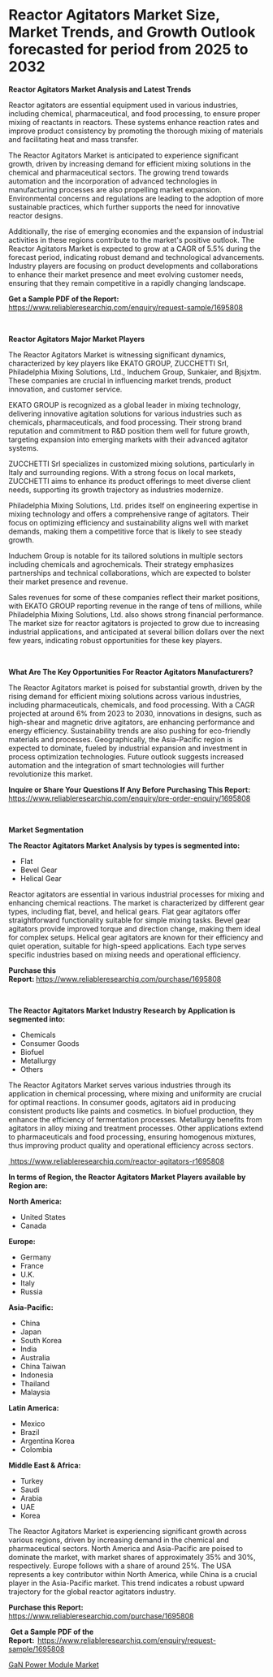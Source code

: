 <p><h1>Reactor Agitators Market Size, Market Trends, and Growth Outlook forecasted for period from 2025 to 2032</h1></p><p><strong>Reactor Agitators Market Analysis and Latest Trends</strong></p>
<p><p>Reactor agitators are essential equipment used in various industries, including chemical, pharmaceutical, and food processing, to ensure proper mixing of reactants in reactors. These systems enhance reaction rates and improve product consistency by promoting the thorough mixing of materials and facilitating heat and mass transfer. </p><p>The Reactor Agitators Market is anticipated to experience significant growth, driven by increasing demand for efficient mixing solutions in the chemical and pharmaceutical sectors. The growing trend towards automation and the incorporation of advanced technologies in manufacturing processes are also propelling market expansion. Environmental concerns and regulations are leading to the adoption of more sustainable practices, which further supports the need for innovative reactor designs.</p><p>Additionally, the rise of emerging economies and the expansion of industrial activities in these regions contribute to the market's positive outlook. The Reactor Agitators Market is expected to grow at a CAGR of 5.5% during the forecast period, indicating robust demand and technological advancements. Industry players are focusing on product developments and collaborations to enhance their market presence and meet evolving customer needs, ensuring that they remain competitive in a rapidly changing landscape.</p></p>
<p><strong>Get a Sample PDF of the Report:&nbsp;</strong> <a href="https://www.reliableresearchiq.com/enquiry/request-sample/1695808?utm_campaign=3461&utm_medium=2&utm_source=Github&utm_content=ia&utm_term=27032025&utm_id=reactor-agitators">https://www.reliableresearchiq.com/enquiry/request-sample/1695808</a></p>
<p>&nbsp;</p>
<p><strong>Reactor Agitators Major Market Players</strong></p>
<p><p>The Reactor Agitators Market is witnessing significant dynamics, characterized by key players like EKATO GROUP, ZUCCHETTI Srl, Philadelphia Mixing Solutions, Ltd., Induchem Group, Sunkaier, and Bjsjxtm. These companies are crucial in influencing market trends, product innovation, and customer service. </p><p>EKATO GROUP is recognized as a global leader in mixing technology, delivering innovative agitation solutions for various industries such as chemicals, pharmaceuticals, and food processing. Their strong brand reputation and commitment to R&D position them well for future growth, targeting expansion into emerging markets with their advanced agitator systems.</p><p>ZUCCHETTI Srl specializes in customized mixing solutions, particularly in Italy and surrounding regions. With a strong focus on local markets, ZUCCHETTI aims to enhance its product offerings to meet diverse client needs, supporting its growth trajectory as industries modernize.</p><p>Philadelphia Mixing Solutions, Ltd. prides itself on engineering expertise in mixing technology and offers a comprehensive range of agitators. Their focus on optimizing efficiency and sustainability aligns well with market demands, making them a competitive force that is likely to see steady growth.</p><p>Induchem Group is notable for its tailored solutions in multiple sectors including chemicals and agrochemicals. Their strategy emphasizes partnerships and technical collaborations, which are expected to bolster their market presence and revenue.</p><p>Sales revenues for some of these companies reflect their market positions, with EKATO GROUP reporting revenue in the range of tens of millions, while Philadelphia Mixing Solutions, Ltd. also shows strong financial performance. The market size for reactor agitators is projected to grow due to increasing industrial applications, and anticipated at several billion dollars over the next few years, indicating robust opportunities for these key players.</p></p>
<p>&nbsp;</p>
<p><strong>What Are The Key Opportunities For Reactor Agitators Manufacturers?</strong></p>
<p><p>The Reactor Agitators market is poised for substantial growth, driven by the rising demand for efficient mixing solutions across various industries, including pharmaceuticals, chemicals, and food processing. With a CAGR projected at around 6% from 2023 to 2030, innovations in designs, such as high-shear and magnetic drive agitators, are enhancing performance and energy efficiency. Sustainability trends are also pushing for eco-friendly materials and processes. Geographically, the Asia-Pacific region is expected to dominate, fueled by industrial expansion and investment in process optimization technologies. Future outlook suggests increased automation and the integration of smart technologies will further revolutionize this market.</p></p>
<p><strong>Inquire or Share Your Questions If Any Before Purchasing This Report:</strong> <a href="https://www.reliableresearchiq.com/enquiry/pre-order-enquiry/1695808?utm_campaign=3461&utm_medium=2&utm_source=Github&utm_content=ia&utm_term=27032025&utm_id=reactor-agitators">https://www.reliableresearchiq.com/enquiry/pre-order-enquiry/1695808</a></p>
<p>&nbsp;</p>
<p><strong>Market Segmentation</strong></p>
<p><strong>The Reactor Agitators Market Analysis by types is segmented into:</strong></p>
<p><ul><li>Flat</li><li>Bevel Gear</li><li>Helical Gear</li></ul></p>
<p><p>Reactor agitators are essential in various industrial processes for mixing and enhancing chemical reactions. The market is characterized by different gear types, including flat, bevel, and helical gears. Flat gear agitators offer straightforward functionality suitable for simple mixing tasks. Bevel gear agitators provide improved torque and direction change, making them ideal for complex setups. Helical gear agitators are known for their efficiency and quiet operation, suitable for high-speed applications. Each type serves specific industries based on mixing needs and operational efficiency.</p></p>
<p><strong>Purchase this Report:&nbsp;</strong><a href="https://www.reliableresearchiq.com/purchase/1695808?utm_campaign=3461&utm_medium=2&utm_source=Github&utm_content=ia&utm_term=27032025&utm_id=reactor-agitators">https://www.reliableresearchiq.com/purchase/1695808</a></p>
<p>&nbsp;</p>
<p><strong>The Reactor Agitators Market Industry Research by Application is segmented into:</strong></p>
<p><ul><li>Chemicals</li><li>Consumer Goods</li><li>Biofuel</li><li>Metallurgy</li><li>Others</li></ul></p>
<p><p>The Reactor Agitators Market serves various industries through its application in chemical processing, where mixing and uniformity are crucial for optimal reactions. In consumer goods, agitators aid in producing consistent products like paints and cosmetics. In biofuel production, they enhance the efficiency of fermentation processes. Metallurgy benefits from agitators in alloy mixing and treatment processes. Other applications extend to pharmaceuticals and food processing, ensuring homogenous mixtures, thus improving product quality and operational efficiency across sectors.</p></p>
<p><a href="https://www.reliableresearchiq.com/reactor-agitators-r1695808?utm_campaign=3461&utm_medium=2&utm_source=Github&utm_content=ia&utm_term=27032025&utm_id=reactor-agitators">&nbsp;https://www.reliableresearchiq.com/reactor-agitators-r1695808</a></p>
<p><strong>In terms of Region, the Reactor Agitators Market Players available by Region are:</strong></p>
<p>
    <p> <strong> North America: </strong>
        <ul>
            <li>United States</li>
            <li>Canada</li>
        </ul>
        </p> 
    <p> <strong> Europe: </strong>
        <ul>
            <li>Germany</li>
            <li>France</li>
            <li>U.K.</li>
            <li>Italy</li>
            <li>Russia</li>
        </ul>
        </p> 
    <p> <strong> Asia-Pacific: </strong>
        <ul>
            <li>China</li>
            <li>Japan</li>
            <li>South Korea</li>
            <li>India</li>
            <li>Australia</li>
            <li>China Taiwan</li>
            <li>Indonesia</li>
            <li>Thailand</li>
            <li>Malaysia</li>
        </ul>
        </p> 
    <p> <strong> Latin America: </strong>
        <ul>
            <li>Mexico</li>
            <li>Brazil</li>
            <li>Argentina Korea</li>
            <li>Colombia</li>
        </ul>
        </p> 
    <p> <strong> Middle East & Africa: </strong>
        <ul>
            <li>Turkey</li>
            <li>Saudi</li>
            <li>Arabia</li>
            <li>UAE</li>
            <li>Korea</li>
        </ul>
    </p>
    </p>
<p><p>The Reactor Agitators Market is experiencing significant growth across various regions, driven by increasing demand in the chemical and pharmaceutical sectors. North America and Asia-Pacific are poised to dominate the market, with market shares of approximately 35% and 30%, respectively. Europe follows with a share of around 25%. The USA represents a key contributor within North America, while China is a crucial player in the Asia-Pacific market. This trend indicates a robust upward trajectory for the global reactor agitators industry.</p></p>
<p><strong>Purchase this Report: </strong><a href="https://www.reliableresearchiq.com/purchase/1695808?utm_campaign=3461&utm_medium=2&utm_source=Github&utm_content=ia&utm_term=27032025&utm_id=reactor-agitators">https://www.reliableresearchiq.com/purchase/1695808</a></p>
<p>&nbsp;<strong>Get a Sample PDF of the Report:&nbsp;&nbsp;</strong><a href="https://www.reliableresearchiq.com/enquiry/request-sample/1695808?utm_campaign=3461&utm_medium=2&utm_source=Github&utm_content=ia&utm_term=27032025&utm_id=reactor-agitators">https://www.reliableresearchiq.com/enquiry/request-sample/1695808</a></p>
<p><strong></strong></p>
<p><p><a href="https://github.com/heinslakey2x/Market-Research-Report-List-1/blob/main/gan-power-module-market.md?utm_campaign=3461&utm_medium=2&utm_source=Github&utm_content=ia&utm_term=27032025&utm_id=reactor-agitators">GaN Power Module Market</a></p></p>